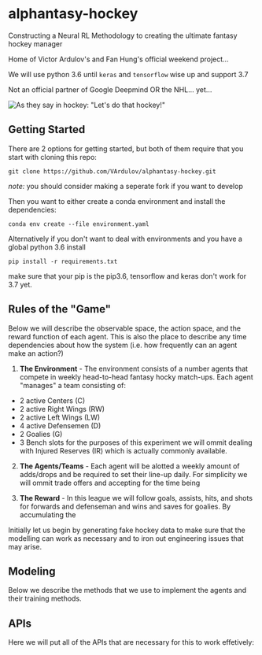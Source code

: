 # alphantasy-hockey
Constructing a Neural RL Methodology to creating the ultimate fantasy hockey manager

Home of Victor Ardulov's and Fan Hung's official weekend project...

We will use python 3.6 until `keras` and `tensorflow` wise up and support 3.7

Not an official partner of Google Deepmind OR the NHL... yet...

![As they say in hockey: "Let's do that hockey!"](https://media.giphy.com/media/l2QDYW7wm9CsU7DHO/giphy.gif)

## Getting Started

There are 2 options for getting started, but both of them require that you start with cloning this repo:

```git clone https://github.com/VArdulov/alphantasy-hockey.git```

*note:* you should consider making a seperate fork if you want to develop

Then you want to either create a conda environment and install the dependencies:

```conda env create --file environment.yaml```

Alternatively if you don't want to deal with environments and you have a global python 3.6 install

```pip install -r requirements.txt``` 

make sure that your pip is the pip3.6, tensorflow and keras don't work for 3.7 yet.


## Rules of the "Game"

Below we will describe the observable space, the action space, and the reward function of each agent. This is also the place to describe any time dependencies about how the system (i.e. how frequently can an agent make an action?)

1. **The Environment** - The environment consists of a number agents that compete in weekly head-to-head fantasy hocky match-ups. Each agent "manages" a team consisting of:
  * 2 active Centers (C)
  * 2 active Right Wings (RW)
  * 2 active Left Wings (LW)
  * 4 active Defensemen (D)
  * 2 Goalies (G)
  * 3 Bench slots
 for the purposes of this experiment we will ommit dealing with Injured Reserves (IR) which is actually commonly available.
 
2. **The Agents/Teams** - Each agent will be alotted a weekly amount of adds/drops and be required to set their line-up daily. For simplicity we will ommit trade offers and accepting for the time being

3. **The Reward** - In this league we will follow goals, assists, hits, and shots for forwards and defenseman and wins and saves for goalies. By accumulating the 


Initially let us begin by generating fake hockey data to make sure that the modelling can work as necessary and to iron out engineering issues that may arise.

## Modeling

Below we describe the methods that we use to implement the agents and their training methods.

## APIs 

Here we will put all of the APIs that are necessary for this to work effetively:
